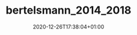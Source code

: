---
title: "bertelsmann_2014_2018"
date: 2020-12-26T17:38:04+01:00
draft: false

position: Dual student
company: Bertelsmann SE & Co. KGaA
start_date: 2014-08-01
end_date: 2018-01-31
description: >
  I participated in Bertelsmann's dual course of studies program, which allowed me to acquire a bachelor's degree in business informatics whilst getting practical insights. I had the opportunity to participate in various departments of Bertelsmann's IT services unit, Arvato. My tasks ranged from quality assurance over use case design to project management office duties. 
---